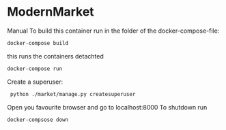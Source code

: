 # ModernMarket

Manual
To build this container run in the folder of the docker-compose-file:

```sh
docker-compose build
```
this runs the containers detachted
```sh
docker-compose run
``` 
Create a superuser:
```sh
 python ./market/manage.py createsuperuser
```
Open you favourite browser and go to localhost:8000
To shutdown run 
```sh 
docker-compsose down
 ```
